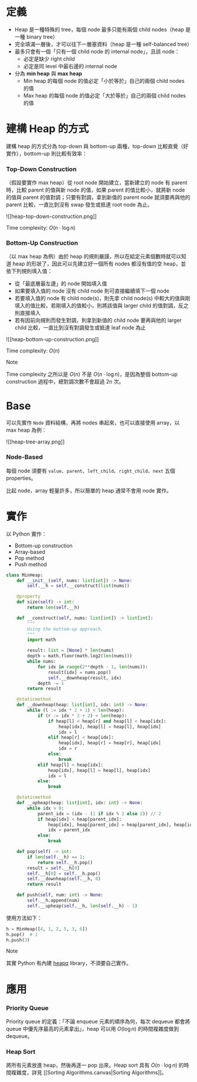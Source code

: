 # 定義

- Heap 是一種特殊的 tree，每個 node 最多只能有兩個 child nodes（heap 是一種 binary tree）
- 完全填滿一層後，才可以往下一層塞資料（heap 是一種 self-balanced tree）
- 最多只會有一個「只有一個 child node 的 internal node」，且該 node：
    - 必定是缺少 right child
    - 必定是同 level 中最右邊的 internal node
- 分為 **min heap** 與 **max heap**
    - Min heap 的每個 node 的值必定「小於等於」自己的兩個 child nodes 的值
    - Max heap 的每個 node 的值必定「大於等於」自己的兩個 child nodes 的值

# 建構 Heap 的方式

建構 heap 的方式分為 top-down 與 bottom-up 兩種，top-down 比較直覺（好實作），bottom-up 則比較有效率：

### Top-Down Construction

（假設要實作 max heap）從 root node 開始建立，當新建立的 node 有 parent 時，比較 parent 的值與新 node 的值，如果 parent 的值比較小，就將新 node 的值與 parent 的值對調；只要有對調，拿到新值的 parent node 就須要再與他的 parent 比較，一直比到沒有 swap 發生或抵達 root node 為止。

![[heap-top-down-construction.png]]

Time complexity: $O(n \cdot \log n)$

### Bottom-Up Construction

（以 max heap 為例）由於 heap 的規則嚴謹，所以在給定元素個數時就可以知道 heap 的形狀了，因此可以先建立好一個所有 nodes 都沒有值的空 heap，並依下列規則填入值：

- 從「最底層最左邊」的 node 開始填入值
- 如果要填入值的 node 沒有 child node 則可直接繼續填下一個 node
- 若要填入值的 node 有 child node(s)，則先拿 child node(s) 中較大的值與剛填入的值比較，若剛填入的值較小，則將該值與 larger child 的值對調，反之則直接填入
- 若有因前向規則而發生對調，則拿到新值的 child node 要再與他的 larger child 比較，一直比到沒有對調發生或抵達 leaf node 為止

![[heap-bottom-up-construction.png]]

Time complexity: $O(n)$

>[!Note]
>Time complexity 之所以是 $O(n)$ 不是 $O(n \cdot \log n)$，是因為整個 bottom-up construction 過程中，總對調次數不會超過 2n 次。

# Base

可以先實作 `Node` 資料結構，再將 nodes 串起來，也可以直接使用 array，以 max heap 為例：

![[heap-tree-array.png]]

### Node-Based

每個 node 須要有 `value`、`parent`、`left_child`、`right_child`、`next` 五個 properties。

比起 node，array 輕量許多，所以簡單的 heap 通常不會用 node 實作。

# 實作

以 Python 實作：

- Bottom-up construction
- Array-based
- Pop method
- Push method

```Python
class MinHeap:
    def __init__(self, nums: list[int]) -> None:
        self.__h = self.__construct(list(nums))

    @property
    def size(self) -> int:
        return len(self.__h)

    def __construct(self, nums: list[int]) -> list[int]:
        """
        Using the bottom-up approach.
        """
        import math

        result: list = [None] * len(nums)
        depth = math.floor(math.log2(len(nums)))
        while nums:
            for idx in range(2**depth - 1, len(nums)):
                result[idx] = nums.pop()
                self.__downheap(result, idx)
            depth -= 1
        return result

    @staticmethod
    def __downheap(heap: list[int], idx: int) -> None:
        while (l := idx * 2 + 1) < len(heap):
            if (r := idx * 2 + 2) < len(heap):
                if heap[l] < heap[r] and heap[l] < heap[idx]:
                    heap[idx], heap[l] = heap[l], heap[idx]
                    idx = l
                elif heap[r] < heap[idx]:
                    heap[idx], heap[r] = heap[r], heap[idx]
                    idx = r
                else:
                    break
            elif heap[l] < heap[idx]:
                heap[idx], heap[l] = heap[l], heap[idx]
                idx = l
            else:
                break

    @staticmethod
    def __upheap(heap: list[int], idx: int) -> None:
        while idx > 0:
            parent_idx = (idx - (1 if idx % 2 else 2)) // 2
            if heap[idx] < heap[parent_idx]:
                heap[idx], heap[parent_idx] = heap[parent_idx], heap[idx]
                idx = parent_idx
            else:
                break

    def pop(self) -> int:
        if len(self.__h) == 1:
            return self.__h.pop()
        result = self.__h[0]
        self.__h[0] = self.__h.pop()
        self.__downheap(self.__h, 0)
        return result

    def push(self, num: int) -> None:
        self.__h.append(num)
        self.__upheap(self.__h, len(self.__h) - 1)
```

使用方法如下：

```Python
h = MinHeap([4, 1, 2, 5, 3, 6])
h.pop()  # 1
h.push(3)
```

>[!Note]
>其實 Python 有內建 [heapq](https://docs.python.org/3/library/heapq.html) library，不須要自己實作。

# 應用

### Priority Queue

Priority queue 的定義：「不論 enqueue 元素的順序為何，每次 dequeue 都會將 queue 中優先序最高的元素拿出」，heap 可以用 $O(\log n)$ 的時間複雜度做到 dequeue。

### Heap Sort

將所有元素放進 heap，然後再逐一 pop 出來。Heap sort 具有 $O(n \cdot \log n)$ 的時間複雜度，詳見 [[Sorting Algorithms.canvas|Sorting Algorithms]]。
